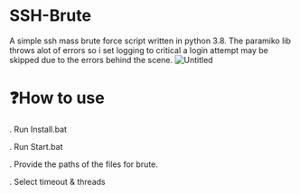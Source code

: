 # SSH-Brute
A simple ssh mass brute force script written in python 3.8.
The paramiko lib throws alot of errors so i set logging to critical a login attempt may be skipped due to the errors behind the scene.
![Untitled](https://github.com/DyNaam1c/SSH-Brute/assets/133466254/54702ab8-d823-4a1a-a056-123af4ada227)

# ❓How to use
. Run Install.bat

. Run Start.bat

. Provide the paths of the files for brute.

. Select timeout & threads

